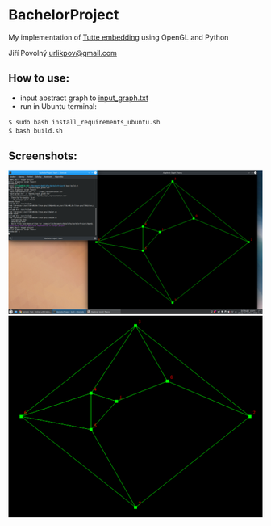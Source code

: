 # BachelorProject
My implementation of [Tutte embedding](https://en.wikipedia.org/wiki/Tutte_embedding) using OpenGL and Python

Jiří Povolný <urlikpov@gmail.com>

## How to use:
* input abstract graph to [input_graph.txt](https://github.com/Urlikp/BachelorProject/blob/master/input_graph.txt)
* run in Ubuntu terminal:
```bash
$ sudo bash install_requirements_ubuntu.sh
$ bash build.sh
```

## Screenshots:

![Screenshot_01](https://github.com/Urlikp/BachelorProject/blob/master/Media/graph_1.png)
![Screenshot_02](https://github.com/Urlikp/BachelorProject/blob/master/Media/graph_focus_1.png)
